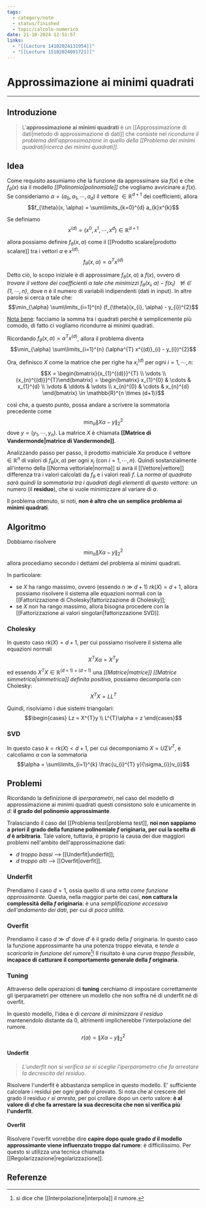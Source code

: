 ```yaml
---
tags:
  - category/note
  - status/finished
  - topic/calcolo-numerico
date: 21-10-2024 12:51:57
links:
  - "[[Lecture 14102024131954]]"
  - "[[Lecture 15102024091721]]"
---
```

# Approssimazione ai minimi quadrati
---
## Introduzione
> L'**approssimazione ai minimi quadrati** è un [[Approssimazione di dati|metodo di approssimazione di dati]] che consiste nel _ricondurre il problema dell'approssimazione in quello della [[Problema dei minimi quadrati|ricerca dei minimi quadrati]]_.

## Idea
Come requisito assumiamo che la funzione da approssimare sia $f(x)$ e che $f_{\theta}(x)$ sia il modello _[[Polinomio|polinomiale]]_ che vogliamo avvicinare a $f(x)$. Se consideriamo $\alpha = (a_{0}, a_{1}, \cdots, a_{d})$ il vettore $\in \mathbb{R}^{d+1}$ dei coefficienti, allora
$$f_{\theta}(x, \alpha) = \sum\limits_{k=0}^{d} a_{k}x^{k}$$

Se definiamo
$$x^{(d)} = (x^{0}, x^{1}, \cdots, x^{d}) \in \mathbb{R}^{d+1}$$

allora possiamo definire $f_{\theta}(x, \alpha)$ come il [[Prodotto scalare|prodotto scalare]] tra i vettori $\alpha$ e $x^{(d)}$:
$$f_{\theta}(x, \alpha) = \alpha^{T}x^{(d)}$$

Detto ciò, lo scopo iniziale è di approssimare $f_{\theta}(x, \alpha)$ a $f(x)$, ovvero di _trovare il vettore dei coefficienti $\alpha$ tale che minimizzi $f_{\theta}(x_{i}, \alpha) - f(x_{i}) \ \ \ \forall i \in \{1, \cdots, n\}$_, dove $n$ è il numero di variabili indipendenti (dati in input). In altre parole si cerca $\alpha$ tale che:
$$\min_{\alpha} \sum\limits_{i=1}^{n} (f_{\theta}(x_{i}, \alpha) - y_{i})^{2}$$

<u>Nota bene</u>: facciamo la somma tra i quadrati perché è semplicemente più comodo, di fatto ci vogliamo ricondurre ai minimi quadrati.

Ricordando $f_{\theta}(x, \alpha) = \alpha^{T}x^{(d)}$, allora il problema diventa
$$\min_{\alpha} \sum\limits_{i=1}^{n} (\alpha^{T} x^{(d)}_{i} - y_{i})^{2}$$

Ora, definisco $X$ come la matrice che per righe ha $x_{i}^{(d)}$ per ogni $i = 1, \cdots, n$:
$$X = \begin{bmatrix}{x_{1}^{(d)}}^{T} \\ \vdots \\ {x_{n}^{(d)}}^{T}\end{bmatrix} = \begin{bmatrix} x_{1}^{0} & \cdots & x_{1}^{d} \\ \vdots & \ddots & \vdots \\ x_{n}^{0} & \cdots & x_{n}^{d} \end{bmatrix} \in \mathbb{R}^{n \times (d+1)}$$

così che, a questo punto, possa andare a scrivere la sommatoria precedente come
$$\min_{\alpha} {\|X \alpha - y\|_{2}}^{2}$$
dove $y = (y_{1}, \cdots, y_{n})$. La matrice $X$ è chiamata **[[Matrice di Vandermonde|matrice di Vandermonde]]**.

Analizzando passo per passo, il prodotto matriciale $X\alpha$ produce il vettore $\in \mathbb{R}^{n}$ di valori di $f_{\theta}(x, \alpha)$ per ogni $x_{i}$ (con $i = 1, \cdots, n$). Quindi sostanzialmente all'interno della [[Norma vettoriale|norma]] si avrà il [[Vettore|vettore]] differenza tra i valori calcolati da $f_{\theta}$ e i valori reali $f$. La _norma al quadrato sarà quindi la sommatoria tra i quadrati degli elementi di questo vettore_: un numero (il **residuo**), che si vuole minimizzare al variare di $\alpha$.

Il problema ottenuto, si noti, **non è altro che un semplice problema ai minimi quadrati**.

## Algoritmo
Dobbiamo risolvere
$$\min_{\alpha} {\|X \alpha - y\|_{2}}^{2}$$
allora procediamo secondo i dettami del problema ai minimi quadrati.

In particolare:
- se $X$ ha rango massimo, ovvero (essendo $n \gg d+1$) $rk(X) = d+1$, allora possiamo risolvere il sistema alle equazioni normali con la [[Fattorizzazione di Cholesky|fattorizzazione di Cholesky]];
- se $X$ non ha rango massimo, allora bisogna procedere con la [[Fattorizzazione ai valori singolari|fattorizzazione SVD]].

### Cholesky
In questo caso $rk(X) = d+1$, per cui possiamo risolvere il sistema alle equazioni normali
$$X^{T}X\alpha = X^{T}y$$

ed essendo $X^{T}X \in \mathbb{R}^{(d+1) \times (d+1)}$ una _[[Matrice|matrice]] [[Matrice simmetrica|simmetrica]] definita positiva_, possiamo decomporla con Cholesky:
$$X^{T}X = LL^{T}$$

Quindi, risolviamo i due sistemi triangolari:
$$\begin{cases} Lz = X^{T}y \\ L^{T}\alpha = z \end{cases}$$

### SVD
In questo caso $k = rk(X) < d+1$, per cui decomponiamo $X = U \Sigma V^{T}$, e calcoliamo $\alpha$ con la sommatoria
$$\alpha = \sum\limits_{i=1}^{k} \frac{u_{i}^{T} y}{\sigma_{i}}v_{i}$$

## Problemi
Ricordando la definizione di _iperparametri_, nel caso del modello di approssimazione ai minimi quadrati questi consistono solo e unicamente in $d$: **il grado del polinomio approssimante**.

Tralasciando il caso del [[Problema test|problema test]], **noi non sappiamo a priori il grado della funzione polinomiale $f$ originaria, per cui la scelta di $d$ è arbitraria**. Tale valore, tuttavia, è proprio la causa dei due maggiori problemi nell'ambito dell'approssimazione dati:
- $d$ _troppo bassi_ --> [[Underfit|underfit]];
- $d$ _troppo alti_ --> [[Overfit|overfit]].

### Underfit
Prendiamo il caso $d = 1$, ossia quello di una _retta come funzione approssimante_. Questa, nella maggior parte dei casi, **non cattura la complessità della $f$ originaria**: è una _semplificazione eccessiva dell'andamento dei dati_, per cui _di poca utilità_.

### Overfit
Prendiamo il caso $d \gg d'$ dove $d'$ è il grado della $f$ originaria. In questo caso la funzione approssimante ha una potenza troppo elevata, e _tende a scaricarla in funzione del rumore_[^1]! Il risultato è una _curva troppo flessibile_, **incapace di catturare il comportamento generale della $f$ originaria**.

### Tuning
Attraverso delle operazioni di **tuning** cerchiamo di impostare correttamente gli iperparametri per ottenere un modello che non soffra né di underfit né di overfit.

In questo modello, l'idea è di _cercare di minimizzare il residuo_ mantenendolo distante da 0, altrimenti implicherebbe l'interpolazione del rumore.
$$r(\alpha) = {\|X\alpha - y\|_{2}}^{2}$$

#### Underfit
> _L'underfit non si verifica se si sceglie l'iperparametro che fa arrestare la decrescita del residuo_.

Risolvere l'underfit è abbastanza semplice in questo modello. E' sufficiente calcolare i residui per ogni grado $d$ provato. Si nota che al crescere del grado il residuo $r$ _si arresta_, per poi crollare dopo un certo valore: **è al valore di $d$ che fa arrestare la sua decrescita che non si verifica più l'underfit**.

#### Overfit
Risolvere l'overfit vorrebbe dire **capire dopo quale grado $d$ il modello approssimante viene influenzato troppo dal rumore**: è difficilissimo. Per questo si utilizza una tecnica chiamata [[Regolarizzazione|regolarizzazione]].

## Referenze
[^1]: si dice che [[Interpolazione|interpola]] il rumore.